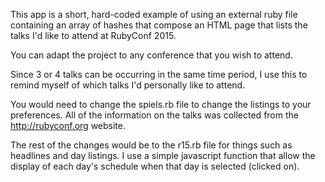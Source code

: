 This app is a short, hard-coded example of using an external 
ruby file containing an array of hashes that compose an HTML 
page that lists the talks I'd like to attend at RubyConf 2015.

You can adapt the project to any conference that you wish to attend.

Since 3 or 4 talks can be occurring in the same time period, I use 
this to remind myself of which talks I'd personally like to attend.

You would need to change the spiels.rb file to change the listings 
to your preferences. All of the information on the talks was collected 
from the http://rubyconf.org website. 

The rest of the changes would be to the r15.rb file for things such as 
headlines and day listings. I use a simple javascript function that allow 
the display of each day's schedule when that day is selected (clicked on).
